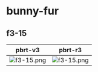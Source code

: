 # bunny-fur
## f3-15
|pbrt-v3|pbrt-r3|
|---|---|
|![f3-15.png](../v3/bunny-fur/f3-15.png)|![f3-15.png](../r3/bunny-fur/f3-15.png)|
